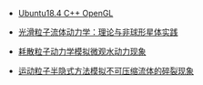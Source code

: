 * [Ubuntu18.4  C++ OpenGL ](./evn.html)

* [光滑粒子流体动力学：理论与非球形星体实践](./SPH1977.html)

* [耗散粒子动力学模拟微观水动力现象](./DPD1992.html)

* [运动粒子半隐式方法模拟不可压缩流体的碎裂现象](./MPS1996.html)

